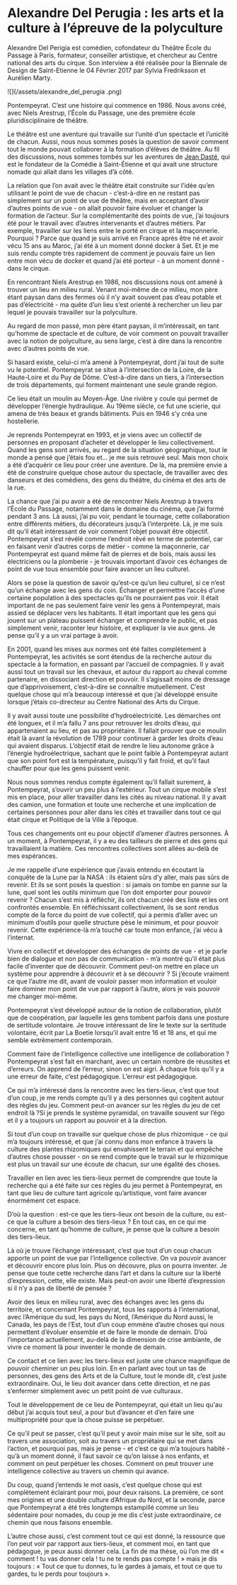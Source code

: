 # **Alexandre Del Perugia : les arts et la culture à l’épreuve de la polyculture**

Alexandre Del Perigia est comédien, cofondateur du Théâtre École du Passage à Paris, formateur, conseiller artistique, et chercheur au Centre national des arts du cirque. Son interview a été réalisée pour la Biennale de Design de Saint-Etienne le 04 Février 2017 par Sylvia Fredriksson et Aurélien Marty.

![](/assets/alexandre_del_perugia .png)

Pontempeyrat. C’est une histoire qui commence en 1986. Nous avons créé, avec Niels Arestrup, l’École du Passage, une des première école pluridisciplinaire de théâtre.

Le théâtre est une aventure qui travaille sur l’unité d’un spectacle et l’unicité de chacun. Aussi, nous nous sommes posés la question de savoir comment tout le monde pouvait collaborer à la formation d’élèves de théâtre. Au fil des discussions, nous sommes tombés sur les aventures de [Jean Dasté](https://fr.wikipedia.org/wiki/Jean_Dasté), qui est le fondateur de la Comédie à Saint-Étienne et qui avait une structure nomade qui allait dans les villages d’à côté.

La relation que l’on avait avec le théâtre était construite sur l’idée qu’en utilisant le point de vue de chacun - c’est-à-dire en ne restant pas simplement sur un point de vue de théâtre, mais en acceptant d’avoir d’autres points de vue - on allait pouvoir faire évoluer et changer la formation de l’acteur. Sur la complémentarité des points de vue, j’ai toujours été pour le travail avec d’autres intervenants et d’autres métiers. Par exemple, travailler sur les liens entre le porté en cirque et la maçonnerie. Pourquoi ? Parce que quand je suis arrivé en France après être né et avoir vécu 15 ans au Maroc, j’ai été à un moment donné docker à Set. Et je me suis rendu compte très rapidement de comment je pouvais faire un lien entre mon vécu de docker et quand j’ai été porteur - à un moment donné - dans le cirque.

En rencontrant Niels Arestrup en 1986, nos discussions nous ont amené à trouver un lieu en milieu rural. Venant moi-même de ce milieu, mon père étant paysan dans des fermes où il n’y avait souvent pas d’eau potable et pas d’électricité - ma quête d’un lieu s’est orienté à rechercher un lieu par lequel je pouvais travailler sur la polyculture.

Au regard de mon passé, mon père étant paysan, il m’intéressait, en tant qu’homme de spectacle et de culture, de voir comment on pouvait travailler avec la notion de polyculture, au sens large, c’est à dire dans la rencontre avec d’autres points de vue.

Si hasard existe, celui-ci m’a amené à Pontempeyrat, dont j’ai tout de suite vu le potentiel. Pontempeyrat se situe à l’intersection de la Loire, de la Haute-Loire et du Puy de Dôme. C’est-à-dire dans un tiers, à l’intersection de trois départements, qui forment maintenant une seule grande région.

Ce lieu était un moulin au Moyen-Âge. Une rivière y coule qui permet de développer l’énergie hydraulique. Au 19ème siècle, ce fut une scierie, qui amena de très beaux et grands bâtiments. Puis en 1946 s’y créa une hostellerie.

Je reprends Pontempeyrat en 1993, et je viens avec un collectif de personnes en proposant d’acheter et développer le lieu collectivement. Quand les gens sont arrivés, au regard de la situation géographique, tout le monde a pensé que j’étais fou et… je me suis retrouvé seul. Mais mon choix a été d’acquérir ce lieu pour créer une aventure. De là, ma première envie a été de construire quelque chose autour du spectacle, de travailler avec des danseurs et des comédiens, des gens du théâtre, du cinéma et des arts de la rue.

La chance que j’ai pu avoir a été de rencontrer Niels Arestrup à travers l’École du Passage, notamment dans le domaine du cinéma, que j’ai formé pendant 3 ans. Là aussi, j’ai pu voir, pendant le tournage, cette collaboration entre différents métiers, du décorateurs jusqu’à l’interprète. Là, je me suis dit qu’il était intéressant de voir comment l’objet pouvait être objectif. Pontempeyrat s’est révélé comme l’endroit rêvé en terme de potentiel, car en faisant venir d’autres corps de métier - comme la maçonnerie, car Pontempeyrat est quand même fait de pierres et de bois, mais aussi les électriciens ou la plomberie - je trouvais important d’avoir ces échanges de point de vue tous ensemble pour faire avancer un lieu culturel.

Alors se pose la question de savoir qu’est-ce qu’un lieu culturel, si ce n’est qu’un échange avec les gens du coin. Échanger et permettre l’accès d’une certaine population à des spectacles qu’ils ne pourraient pas voir. Il était important de ne pas seulement faire venir les gens à Pontempeyrat, mais assied se déplacer vers les habitants. Il était important que les gens qui jouent sur un plateau puissent échanger et comprendre le public, et pas simplement venir, raconter leur histoire, et expliquer la vie aux gens. Je pense qu’il y a un vrai partage à avoir.

En 2001, quand les mises aux normes ont été faites complètement à Pontempeyrat, les activités se sont étendus de la recherche autour du spectacle à la formation, en passant par l’accueil de compagnies. Il y avait aussi tout un travail sur les chevaux, et autour du rapport au cheval comme partenaire, en dissociant direction et pouvoir. Il s’agissait moins de dressage que d’apprivoisement, c’est-à-dire se connaître mutuellement. C’est quelque chose qui m’a beaucoup intéressé et que j’ai développé ensuite lorsque j’étais co-directeur au Centre National des Arts du Cirque.

Il y avait aussi toute une possibilité d’hydroélectricité. Les démarches ont été longuex, et il m’a fallu 7 ans pour retrouver les droits d’eau, qui appartenaient au lieu, et pas au propriétaire. Il fallait prouver que ce moulin était là avant la révolution de 1789 pour continuer à garder les droits d’eau qui avaient disparus. L’objectif était de rendre le lieu autonome grâce à l’énergie hydroélectrique, sachant que le point faible à Pontempeyrat autant que son point fort est la température, puisqu’il y fait froid, et qu’il faut chauffer pour que les gens puissent venir.

Nous nous sommes rendus compte également qu’il fallait surement, à Pontempeyrat, s’ouvrir un peu plus à l’extérieur. Tout un cirque mobile s’est mis en place, pour aller travailler dans les cités au niveau national. Il y avait des camion, une formation et toute une recherche et une implication de certaines personnes pour aller dans les cités et travailler dans tout ce qui était cirque et Politique de la Ville à l’époque.

Tous ces changements ont eu pour objectif d’amener d’autres personnes. À un moment, à Pontempeyrat, il y a eu des tailleurs de pierre et des gens qui travaillaient la matière. Ces rencontres collectives sont allées au-delà de mes espérances.

Je me rappelle d’une expérience que j’avais entendu en écoutant la conquête de la Lune par la NASA : ils étaient sûrs d’y aller, mais pas sûrs de revenir. Et ils se sont posés la question : si jamais on tombe en panne sur la lune, quel sont les outils minimum que l’on doit emporter pour pouvoir revenir ? Chacun s’est mis à réfléchir, ils ont chacun créé des liste et les ont confrontés ensemble. En réfléchissant collectivement, ils se sont rendus compte de la force du point de vue collectif, qui a permis d’aller avec un minimum d’outils pour quelle structure pèse le minimum, et pour pouvoir revenir. Cette expérience-là m’a touché car toute mon enfance, j’ai vécu à l’internat.

Vivre en collectif et développer des échanges de points de vue - et je parle bien de dialogue et non pas de communication - m’a montré qu’il était plus facile d’inventer que de découvrir. Comment peut-on mettre en place un système pour apprendre à découvrir et à se découvrir ? Si j’écoute vraiment ce que l’autre me dit, avant de vouloir passer mon information et vouloir faire dominer mon point de vue par rapport à l’autre, alors je vais pouvoir me changer moi-même.

Pontempeyrat s’est développé autour de la notion de collaboration, plutôt que de coopération, par laquelle les gens tombent parfois dans une posture de sertitude volontaire. Je trouve intéressant de lire le texte sur la sertitude volontaire, écrit par La Boetie lorsqu’il avait entre 16 et 18 ans, et qui me semble extrêmement contemporain.

Comment faire de l’intelligence collective une intelligence de collaboration ? Pontempeyrat s’est fait en marchant, avec un certain nombre de réussites et d’erreurs. On apprend de l’erreur, sinon on est aigri. À chaque fois qu’il y a une erreur de faite, c’est pédagogique. L’erreur est pédagogique.

Ce qui m’a intéressé dans la rencontre avec les tiers-lieux, c’est que tout d’un coup, je me rends compte qu’il y a des personnes qui cogitent autour des règles du jeu. Comment peut-on avancer sur les règles du jeu de cet endroit là ?Si je prends le système pyramidal, on travaille souvent sur l’égo et il y a toujours un rapport au pouvoir et à la direction.

Si tout d’un coup on travaille sur quelque chose de plus rhizomique - ce qui m’a toujours intéressé, et que j’ai connu dans mon enfance à travers la culture des plantes rhizomiques qui envahissent le terrain et qui empêche d’autres chose pousser - on se rend compte que le travail sur le rhizomique est plus un travail sur une écoute de chacun, sur une égalité des choses.

Travailler en lien avec les tiers-lieux permet de comprendre que toute la recherche qui a été faite sur ces règles du jeu permet à Pontempeyrat, en tant que lieu de culture tant agricole qu’artistique, vont faire avancer énormément cet espace.

D’où la question : est-ce que les tiers-lieux ont besoin de la culture, ou est-ce que la culture a besoin des tiers-lieux ? En tout cas, en ce qui me concerne, en tant qu’homme de culture, je pense que la culture a besoin des tiers-lieux.

Là où je trouve l’échange intéressant, c’est que tout d’un coup chacun apporte un point de vue par l’intelligence collective. On va pouvoir avancer et découvrir encore plus loin. Plus on découvre, plus on pourra inventer. Je pense que toute cette recherche dans l’art et dans la culture sur la liberté d’expression, cette, elle existe. Mais peut-on avoir une liberté d’expression si il n’y a pas de liberté de pensée ?

Avoir des lieux en milieu rural, avec des échanges avec les gens du territoire, et concernant Pontempeyrat, tous les rapports à l’international, avec l’Amérique du sud, les pays du Nord, l’Amérique du Nord aussi, le Canada, les pays de l’Est, tout d’un coup emmène d’autre choses qui nous permettent d’évoluer ensemble et de faire le monde de demain. D’où l’importance actuellement, au-delà de la dimension de crise ambiante, de vivre ce moment là pour inventer le monde de demain.

Ce contact et ce lien avec les tiers-lieux est juste une chance magnifique de pouvoir cheminer un peu plus loin. En en parlant avec tout un tas de personnes, des gens des Arts et de la Culture, tout le monde dit, c’est juste extraordinaire. Oui, le lieu doit avancer dans cette direction, et ne pas s’enfermer simplement avec un petit point de vue culturaux.

Tout le développement de ce lieu de Pontempeyrat, qui était un lieu qu'au début j’ai acquis tout seul, a pour but d’avancer et d’en faire une multipropriété pour que la chose puisse se perpétuer.

Ce qu’il peut se passer, c’est qu’il peut y avoir main mise sur le site, soit au travers une association, soit au travers un propriétaire qui se met dans l’action, et pourquoi pas, mais je pense - et c’est ce qui m’a toujours habité - qu’à un moment donné, il faut savoir ce qu’on laisse à nos enfants, et comment on peut perpétuer les choses. Comment on peut trouver une intelligence collective au travers un chemin qui avance.

Du coup, quand j’entends le mot oasis, c’est quelque chose qui est complètement éclairant pour moi, pour deux raisons. La première, ce sont mes origines et une double culture d’Afrique du Nord, et la seconde, parce que Pontempeyrat a été très longtemps estampillé comme un lieu sédentaire pour nomades, du coup je me dis c’est juste extraordinaire, ce chemin que nous faisons ensemble.

L’autre chose aussi, c’est comment tout ce qui est donné, la ressource que l’on peut voir par rapport aux tiers-lieux, et comment moi, en tant que pédagogue, je peux aussi donner cela. La fin de ma thèse, où l’on me dit « comment ! tu vas donner cela ! tu ne te rends pas compte ! » mais je dis toujours : « Tout ce que tu donnes, tu le gardes à jamais, et tout ce que tu gardes, tu le perds pour toujours ».

